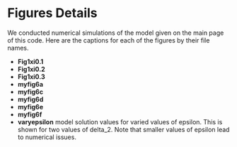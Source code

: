 # Figures Details
We conducted numerical simulations of the model given on the main page of this code. Here are the captions for each of the figures by their file names.
- **Fig1xi0.1**
- **Fig1xi0.2**
- **Fig1xi0.3**
- **myfig6a**
- **myfig6c**
- **myfig6d**
- **myfig6e**
- **myfig6f**
- **varyepsilon** model solution values for varied values of epsilon. This is shown for two values of delta_2. Note that smaller values of epsilon lead to numerical issues.
